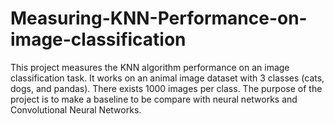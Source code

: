 # Measuring-KNN-Performance-on-image-classification
This project measures the KNN algorithm performance on an image classification task. It works on an animal image dataset with 3 classes (cats, dogs, and pandas). There exists 1000 images per class. The purpose of the project is to make a baseline to be compare with neural networks and Convolutional Neural Networks.
